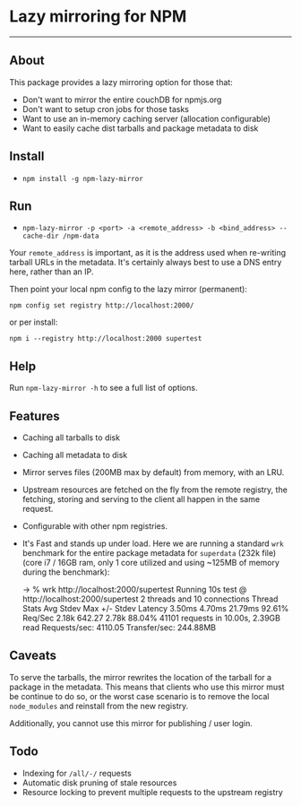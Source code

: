 # Lazy mirroring for NPM
---

## About

This package provides a lazy mirroring option for those that:

  * Don't want to mirror the entire couchDB for npmjs.org
  * Don't want to setup cron jobs for those tasks
  * Want to use an in-memory caching server (allocation configurable)
  * Want to easily cache dist tarballs and package metadata to disk

## Install

  * `npm install -g npm-lazy-mirror`

## Run

  * `npm-lazy-mirror -p <port> -a <remote_address> -b <bind_address> --cache-dir /npm-data`

Your `remote_address` is important, as it is the address used when re-writing
tarball URLs in the metadata. It's certainly always best to use a DNS entry here,
rather than an IP.

Then point your local npm config to the lazy mirror (permanent):

    npm config set registry http://localhost:2000/

or per install:

    npm i --registry http://localhost:2000 supertest

## Help

Run `npm-lazy-mirror -h` to see a full list of options.

## Features

  * Caching all tarballs to disk
  * Caching all metadata to disk
  * Mirror serves files (200MB max by default) from memory, with an LRU.
  * Upstream resources are fetched on the fly from the remote registry, the fetching, storing and serving to the client all happen in the same request.
  * Configurable with other npm registries.
  * It's Fast and stands up under load. Here we are running a standard `wrk` benchmark for the entire package metadata for `superdata` (232k file) (core i7 / 16GB ram, only 1 core utilized and using ~125MB of memory during the benchmark):

    -> % wrk http://localhost:2000/supertest
    Running 10s test @ http://localhost:2000/supertest
      2 threads and 10 connections
      Thread Stats   Avg      Stdev     Max   +/- Stdev
        Latency     3.50ms    4.70ms  21.79ms   92.61%
        Req/Sec     2.18k   642.27     2.78k    88.04%
      41101 requests in 10.00s, 2.39GB read
    Requests/sec:   4110.05
    Transfer/sec:    244.88MB

## Caveats

To serve the tarballs, the mirror rewrites the location of the tarball for a
package in the metadata. This means that clients who use this mirror must be continue to do so,
or the worst case scenario is to remove the local `node_modules` and reinstall from the new registry.

Additionally, you cannot use this mirror for publishing / user login.

## Todo

  * Indexing for `/all/-/` requests
  * Automatic disk pruning of stale resources
  * Resource locking to prevent multiple requests to the upstream registry

